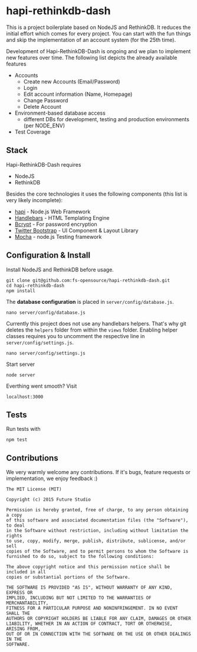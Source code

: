 hapi-rethinkdb-dash
==========================

This is a project boilerplate based on NodeJS and RethinkDB. It reduces the initial effort which comes for every project. You can start with the fun things and skip the implementation of an account system (for the 25th time).

Development of Hapi-RethinkDB-Dash is ongoing and we plan to implement new features over time. The following list depicts the already available features

- Accounts
    - Create new Accounts (Email/Password)
    - Login
    - Edit account information (Name, Homepage)
    - Change Password
    - Delete Account
- Environment-based database access
    - different DBs for development, testing and production environments (per NODE_ENV)
- Test Coverage


## Stack
Hapi-RethinkDB-Dash requires

- NodeJS
- RethinkDB

Besides the core technologies it uses the following components (this list is very likely incomplete):

- [hapi](http://hapijs.com/) - Node.js Web Framework
- [Handlebars](http://handlebarsjs.com/) - HTML Templating Engine
- [Bcrypt](https://www.npmjs.com/package/bcrypt-nodejs) - For password encryption
- [Twitter Bootstrap](http://getbootstrap.com/) - UI Component & Layout Library
- [Mocha](https://www.npmjs.com/package/mocha) - node.js Testing framework


## Configuration & Install
Install NodeJS and RethinkDB before usage.

    git clone git@github.com:fs-opensource/hapi-rethinkdb-dash.git
    cd hapi-rethinkdb-dash
    npm install

The **database configuration** is placed in `server/config/database.js`.

    nano server/config/database.js

Currently this project does not use any handlebars helpers. That's why git deletes the `helpers` folder from within the `views` folder. Enabling helper classes requires you to uncomment the respective line in `server/config/settings.js`.

    nano server/config/settings.js

Start server

    node server

Everthing went smooth? Visit

    localhost:3000


## Tests
Run tests with

    npm test


## Contributions
We very warmly welcome any contributions. If it's bugs, feature requests or implementation, we enjoy feedback :)

    The MIT License (MIT)

    Copyright (c) 2015 Future Studio

    Permission is hereby granted, free of charge, to any person obtaining a copy
    of this software and associated documentation files (the "Software"), to deal
    in the Software without restriction, including without limitation the rights
    to use, copy, modify, merge, publish, distribute, sublicense, and/or sell
    copies of the Software, and to permit persons to whom the Software is
    furnished to do so, subject to the following conditions:

    The above copyright notice and this permission notice shall be included in all
    copies or substantial portions of the Software.

    THE SOFTWARE IS PROVIDED "AS IS", WITHOUT WARRANTY OF ANY KIND, EXPRESS OR
    IMPLIED, INCLUDING BUT NOT LIMITED TO THE WARRANTIES OF MERCHANTABILITY,
    FITNESS FOR A PARTICULAR PURPOSE AND NONINFRINGEMENT. IN NO EVENT SHALL THE
    AUTHORS OR COPYRIGHT HOLDERS BE LIABLE FOR ANY CLAIM, DAMAGES OR OTHER
    LIABILITY, WHETHER IN AN ACTION OF CONTRACT, TORT OR OTHERWISE, ARISING FROM,
    OUT OF OR IN CONNECTION WITH THE SOFTWARE OR THE USE OR OTHER DEALINGS IN THE
    SOFTWARE.

